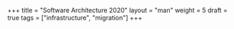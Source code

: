 +++
title = "Software Architecture 2020"
layout = "man"
weight = 5
draft = true
tags = ["infrastructure", "migration"]
+++

